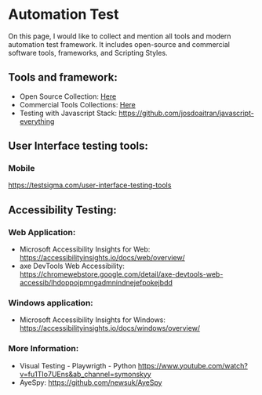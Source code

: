 # Automation Test
On this page, I would like to collect and mention all tools and modern automation test framework. It includes open-source and commercial software tools, frameworks, and Scripting Styles.

## Tools and framework:

- Open Source Collection: [Here](./open_source_collect.md)
- Commercial Tools Collections:  [Here](./commercial_collect.md)
- Testing with Javascript Stack: https://github.com/josdoaitran/javascript-everything

## User Interface testing tools:

### Mobile
https://testsigma.com/user-interface-testing-tools

## Accessibility Testing: 

### Web Application:
- Microsoft Accessibility Insights for Web: https://accessibilityinsights.io/docs/web/overview/
- axe DevTools Web Accessibility: https://chromewebstore.google.com/detail/axe-devtools-web-accessib/lhdoppojpmngadmnindnejefpokejbdd

### Windows application:
- Microsoft Accessibility Insights for Windows: https://accessibilityinsights.io/docs/windows/overview/


### More Information:
- Visual Testing - Playwrigth - Python
https://www.youtube.com/watch?v=fu1TIo7UEns&ab_channel=symonskyy
- AyeSpy: https://github.com/newsuk/AyeSpy
